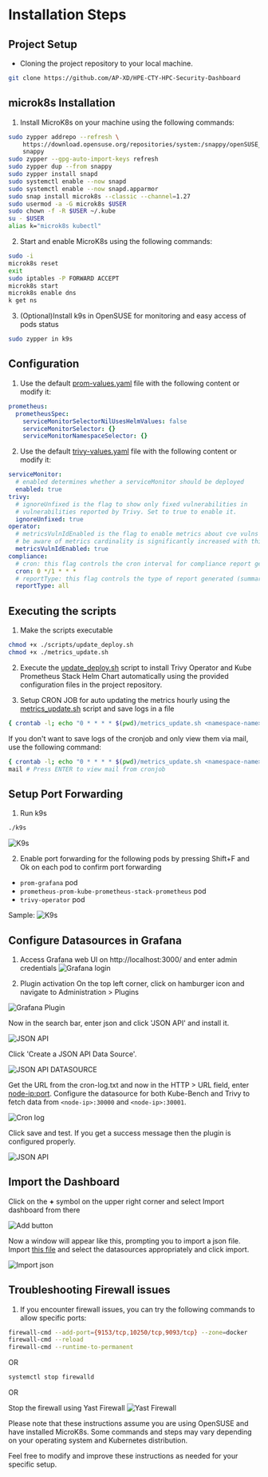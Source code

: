 # **Installation Steps**

## Project Setup

- Cloning the project repository to your local machine.
```sh
git clone https://github.com/AP-XD/HPE-CTY-HPC-Security-Dashboard 
```

## microk8s Installation

1. Install MicroK8s on your machine using the following commands:

```sh
sudo zypper addrepo --refresh \
    https://download.opensuse.org/repositories/system:/snappy/openSUSE_Tumbleweed \
    snappy
sudo zypper --gpg-auto-import-keys refresh
sudo zypper dup --from snappy
sudo zypper install snapd
sudo systemctl enable --now snapd
sudo systemctl enable --now snapd.apparmor
sudo snap install microk8s --classic --channel=1.27
sudo usermod -a -G microk8s $USER
sudo chown -f -R $USER ~/.kube
su - $USER
alias k="microk8s kubectl"
```

2. Start and enable MicroK8s using the following commands:

```sh
sudo -i
microk8s reset
exit
sudo iptables -P FORWARD ACCEPT
microk8s start
microk8s enable dns
k get ns
```

3. (Optional)Install k9s in OpenSUSE for monitoring and easy access of pods status

```sh
sudo zypper in k9s
```

## Configuration

1. Use the default [prom-values.yaml](../values/prom-values.yaml) file with the following content or modify it:

```yaml
prometheus:
  prometheusSpec:
    serviceMonitorSelectorNilUsesHelmValues: false
    serviceMonitorSelector: {}
    serviceMonitorNamespaceSelector: {}
```

2. Use the default [trivy-values.yaml](../values/trivy-values.yaml) file with the following content or modify it:

```yaml
serviceMonitor:
  # enabled determines whether a serviceMonitor should be deployed
  enabled: true
trivy:
  # ignoreUnfixed is the flag to show only fixed vulnerabilities in
  # vulnerabilities reported by Trivy. Set to true to enable it.
  ignoreUnfixed: true
operator:
  # metricsVulnIdEnabled is the flag to enable metrics about cve vulns id
  # be aware of metrics cardinality is significantly increased with this feature enabled.
  metricsVulnIdEnabled: true
compliance:
  # cron: this flag controls the cron interval for compliance report generation
  cron: 0 */1 * * *
  # reportType: this flag controls the type of report generated (summary or all)
  reportType: all
```

## Executing the scripts

1. Make the scripts executable

```sh
chmod +x ./scripts/update_deploy.sh
chmod +x ./metrics_update.sh
```

2. Execute the [update_deploy.sh](../scripts/update_deploy.sh) script to install Trivy Operator and Kube Prometheus Stack Helm Chart automatically using the provided configuration files in the project repository.

3. Setup CRON JOB for auto updating the metrics hourly using the [metrics_update.sh](../scripts/metrics_update.sh) script and save logs in a file

```sh
{ crontab -l; echo "0 * * * * $(pwd)/metrics_update.sh <namespace-name> >> $(pwd)/cron-log.txt "; } | crontab -
```

 If you don't want to save logs of the cronjob and only view them via mail, use the following command:

```sh
{ crontab -l; echo "0 * * * * $(pwd)/metrics_update.sh <namespace-name>"; } | crontab -
mail # Press ENTER to view mail from cronjob
```

## Setup Port Forwarding

1. Run k9s

```sh
./k9s
```
![K9s](https://github.com/AP-XD/HPE-CTY-HPC-Security-Dashboard/assets/63340491/94428aed-9856-400c-a5a6-48f8d61f4dac)


2. Enable port forwarding for the following pods by pressing Shift+F and Ok on each pod to confirm port forwarding

- `prom-grafana` pod
- `prometheus-prom-kube-prometheus-stack-prometheus` pod
- `trivy-operator` pod

Sample:
![K9s](https://github.com/AP-XD/HPE-CTY-HPC-Security-Dashboard/assets/63340491/b43b6f5c-0402-4f42-b751-7dc0824ff930)


## Configure Datasources in Grafana

1. Access Grafana web UI on http://localhost:3000/ and enter admin credentials
![Grafana login](https://github.com/AP-XD/HPE-CTY-HPC-Security-Dashboard/assets/63340491/fd50478c-9937-4f18-8832-10c08203e60f)

2. Plugin activation
On the top left corner, click on hamburger icon and navigate to Administration > Plugins

![Grafana Plugin](https://github.com/AP-XD/HPE-CTY-HPC-Security-Dashboard/assets/63340491/df5514eb-91e7-476e-8f6b-1167812cee25)

Now in the search bar, enter json and click 'JSON API' and install it.

![JSON API](https://github.com/AP-XD/HPE-CTY-HPC-Security-Dashboard/assets/63340491/50bf0ee1-ae1d-4c2a-9637-84e2cec469a9)

Click 'Create a JSON API Data Source'.

![JSON API DATASOURCE](https://github.com/AP-XD/HPE-CTY-HPC-Security-Dashboard/assets/63340491/14a20589-7c29-4899-b45e-f8d2a87c0fa3)

Get the URL from the cron-log.txt and now in the HTTP > URL field, enter <node-ip:port>.
Configure the datasource for both Kube-Bench and Trivy to fetch data from `<node-ip>:30000` and `<node-ip>:30001`.

![Cron log](https://github.com/AP-XD/HPE-CTY-HPC-Security-Dashboard/assets/63340491/19922eb8-d7d0-436f-8b86-f967a09f4c7d)

Click save and test. If you get a success message then the plugin is configured properly.

![JSON API](https://github.com/AP-XD/HPE-CTY-HPC-Security-Dashboard/assets/63340491/b3e2e5a8-4812-4d0d-bbb0-3b52c1e4c218)

## Import the Dashboard

Click on the **+** symbol on the upper right corner and select Import dashboard from there

![Add button](https://github.com/AP-XD/HPE-CTY-HPC-Security-Dashboard/assets/63340491/ba61ec87-d2be-4fe8-9bd7-223b03c7dee9)

Now a window will appear like this, prompting you to import a json file. Import [this file](../Grafana/CIS%20FINALIZED-1685428397856.json) and select the datasources appropriately and click import.

![Import json](https://github.com/AP-XD/HPE-CTY-HPC-Security-Dashboard/assets/63340491/b4e301dd-4686-45b8-84c5-bfd9261b2261)

## Troubleshooting Firewall issues

1. If you encounter firewall issues, you can try the following commands to allow specific ports:

```sh
firewall-cmd --add-port={9153/tcp,10250/tcp,9093/tcp} --zone=docker
firewall-cmd --reload
firewall-cmd --runtime-to-permanent
```

OR

```sh
systemctl stop firewalld
```

OR

Stop the firewall using Yast Firewall
![Yast Firewall](https://github.com/AP-XD/HPE-CTY-HPC-Security-Dashboard/assets/63340491/7d30360a-ddcd-40e6-91e2-c8df06a51fbf)


Please note that these instructions assume you are using OpenSUSE and have installed MicroK8s. Some commands and steps may vary depending on your operating system and Kubernetes distribution.

Feel free to modify and improve these instructions as needed for your specific setup.
